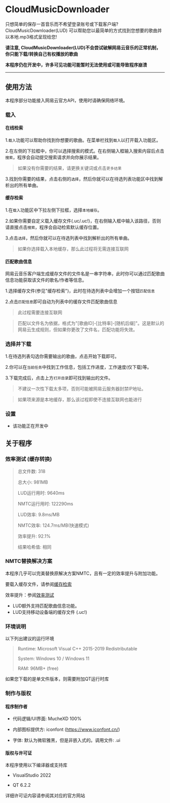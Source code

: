 # CloudMusicDownloader

只想简单的保存一首音乐而不希望登录账号或下载客户端? CloudMusicDownloader(LUD) 可以帮助您以最简单的方式找到您想要的歌曲并以本地.mp3格式呈现给您!

**请注意, CloudMusicDownloader(LUD)不会尝试破解网易云音乐的正常机制，你只能下载/转换自己有权播放的歌曲**

**本程序仍在开发中，许多可见功能可能暂时无法使用或可能导致程序崩溃**

---

## 使用方法

本程序部分功能接入网易云官方API，使用时请确保网络环境。

### 载入

#### 在线检索

1.`载入`功能可以帮助你找到你想要的歌曲。在菜单栏找到`载入`以打开载入功能区。

2.在左侧的下拉框中，你可以选择搜索的模式。在右侧输入框输入搜索内容后点击`搜索`，程序会自动提交搜索请求并向你展示结果。

> 如果没有你需要的结果，请更换关键词或点击`更多结果`

3.找到你需要的结果，点击右侧的`选择`，然后你就可以在待选列表功能区中找到解析出的所有单曲。

#### 缓存检索

1.在`载入`功能区中下拉左侧下拉框，选择`本地缓存`。

2.如果你需要自定义载入缓存文件(.uc/.uc!)，在右侧输入框中输入该路径，否则请直接点击`搜索`，程序会自动检索默认缓存位置。

3.点击`选择`，然后你就可以在待选列表中找到解析出的所有单曲。

> 如果你选择载入本地缓存，那么此过程将无需连接互联网

#### 匹配歌曲信息

网易云音乐客户端生成缓存文件的文件名是一串字符串，此时你可以通过匹配歌曲信息功能获取该文件的歌名/作者等信息。

1.选择缓存文件(参见"缓存检索")，此时在待选列表中会增加一个按钮`匹配信息`

2.点击`匹配信息`即可自动为列表中的缓存文件匹配歌曲信息

> 此过程需要连接互联网

> 匹配以文件名为依据，格式为"[歌曲ID]-[比特率]-[随机后缀]"。这是默认的网易云生成规则，但如果你更改了文件名，匹配功能将失效。

### 选择并下载

1.在待选列表勾选你需要输出的歌曲，点击开始下载即可。

2.你可以在`当前任务`中找到工作信息，包括工作进度，工作速度(仅下载)等。

3.下载完成后，点击上方`打开目录`即可找到输出的文件。

> 不建议一次性下载太多项，否则可能被网易云服务器封禁IP地址。

> 如果项来源是本地缓存，那么该过程即使不连接互联网也能进行

### 设置

- 该功能正在开发中

## 关于程序

### 效率测试 (缓存转换)

>总文件数: 318
>
>总大小: 981MB
>
>LUD运行用时: 9640ms
>
>NMTC运行用时: 122290ms
>
>LUD效率: 9.8ms/MB
>
>NMTC效率: 124.7ms/MB(快速模式)
>
>效率提升: 92.1%
>
>结果哈希值: 相同

### NMTC替换解决方案

本程序几乎可以完美替换原解决方案NMTC，且有一定的效率提升与附加功能。

要载入缓存文件，请参阅[缓存检索](https://github.com/MucheXD/CloudMusicDownloader#缓存检索)

效率提升：参阅[效率测试](https://github.com/MucheXD/CloudMusicDownloader#效率测试)

+ LUD额外支持匹配歌曲信息功能。
+ LUD支持移动设备端的缓存文件 (.uc!)

### 环境说明

以下列出建议的运行环境

> Runtime: Microsoft Visual C++ 2015-2019 Redistributable
>
> System: Windows 10 / Windows 11
>
> RAM: 96MB+ (free)

如果您下载的是单文件版本，则需要附加QT运行时库

### 制作与版权

#### 程序制作者

+ 代码逻辑/UI界面: MucheXD 100%

+ 内部图标提供方: iconfont (https://www.iconfont.cn/)

+ 字体: 默认为微软雅黑，但是非嵌入式的。调用文件: .ui

#### 版权与许可证

本程序使用以下编译器或支持库

+ VisualStudio 2022

+ QT 6.2.2

详细许可证内容请参阅其对应的官方网站
